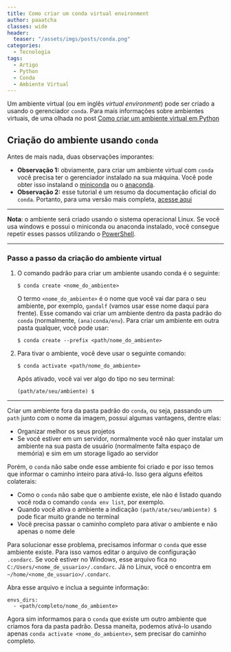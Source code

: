 ```yaml
---
title: Como criar um conda virtual environment
author: paaatcha
classes: wide
header:
  teaser: "/assets/imgs/posts/conda.png"
categories:
  - Tecnologia
tags:
  - Artigo
  - Python
  - Conda
  - Ambiente Virtual
---
```


Um ambiente virtual (ou em inglês _virtual environment_) pode ser criado a usando o gerenciador `conda`. Para mais informações sobre ambientes virtuais, de uma olhada no post [Como criar um ambiente virtual em Python](http://pachecoandre.com.br/2021/09/13/como-criar-python-env.html)

## Criação do ambiente usando `conda`

Antes de mais nada, duas observações imporantes:

- **Observação 1:** obviamente, para criar um ambiente virtual com `conda` você precisa ter o gerenciador instalado na sua máquina. Você pode obter isso instaland o [miniconda](https://docs.conda.io/en/latest/miniconda.html#installing) ou o [anaconda](https://www.anaconda.com/products/individual).
- **Observação 2:** esse tutorial é um resumo da documentação oficial do `conda`. Portanto, para uma versão mais completa, [acesse aqui](https://docs.conda.io/projects/conda/en/latest/user-guide/tasks/manage-environments.html#specifying-a-location-for-an-environmenthttps://docs.conda.io/projects/conda/en/latest/user-guide/tasks/manage-environments.html#specifying-a-location-for-an-environment)

---

**Nota**: o ambiente será criado usando o sistema operacional Linux. Se você usa windows e possui o miniconda ou anaconda instalado, você consegue repetir esses passos utilizando o [PowerShell](https://docs.microsoft.com/en-us/powershell/).

---

### Passo a passo da criação do ambiente virtual

1. O comando padrão para criar um ambiente usando conda é o seguinte:

   ```
   $ conda create <nome_do_ambiente>
   ```

   O termo `<nome_do_ambiente>` é o nome que você vai dar para o seu ambiente, por exemplo, `gandalf` (vamos usar esse nome daqui para frente). Esse comando vai criar um ambiente dentro da pasta padrão do `conda` (normalmente, `(ana)conda/env`). Para criar um ambiente em outra pasta qualquer, você pode usar:

   ```
   $ conda create --prefix <path/nome_do_ambiente>
   ```

2. Para tivar o ambiente, você deve usar o seguinte comando:
   ```
   $ conda activate <path/nome_do_ambiente>
   ```
   Após ativado, você vai ver algo do tipo no seu terminal:
   ```
   (path/ate/seu/ambiente) $
   ```

---

Criar um ambiente fora da pasta padrão do `conda`, ou seja, passando um `path` junto com o nome da imagem, possui algumas vantagens, dentre elas:

- Organizar melhor os seus projetos
- Se você estiver em um servidor, normalmente você não quer instalar um ambiente na sua pasta de usuário (normalmente falta espaço de memória) e sim em um storage ligado ao servidor

Porém, o `conda` não sabe onde esse ambiente foi criado e por isso temos que informar o caminho inteiro para ativá-lo. Isso gera alguns efeitos colaterais:

- Como o `conda` não sabe que o ambiente existe, ele não é listado quando você roda o comando `conda env list`, por exemplo.
- Quando você ativa o ambiente a indicação `(path/ate/seu/ambiente) $` pode ficar muito grande no terminal
- Você precisa passar o caminho completo para ativar o ambiente e não apenas o nome dele

Para solucionar esse problema, precisamos informar o `conda` que esse ambiente existe. Para isso vamos editar o arquivo de configuração `.condarc`. Se você estiver no Windows, esse arquivo fica no `C:/Users/<nome_de_usuario>/.condarc`. Já no Linux, você o encontra em `~/home/<nome_de_usuario>/.condarc`.

Abra esse arquivo e inclua a seguinte informação:

```
envs_dirs:
  - <path/completo/nome_do_ambiente>
```

Agora sim informamos para o `conda` que existe um outro ambiente que criamos fora da pasta padrão. Dessa maneita, podemos ativá-lo usando apenas `conda activate <nome_do_ambiente>`, sem precisar do caminho completo.
